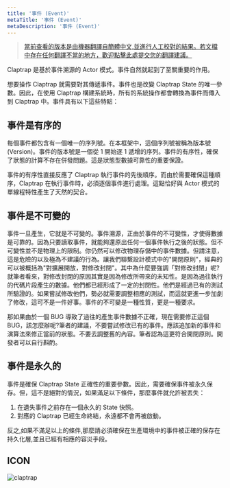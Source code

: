 ```yaml
---
title: '事件 (Event)'
metaTitle: '事件 (Event)'
metaDescription: '事件 (Event)'
---
```


> [當前查看的版本是由機器翻譯自簡體中文,並進行人工校對的結果。若文檔中存在任何翻譯不當的地方，歡迎點擊此處提交您的翻譯建議。](https://crwd.in/newbeclaptrap)

Claptrap 是基於事件溯源的 Actor 模式。事件自然就起到了至關重要的作用。

想要操作 Claptrap 就需要對其傳遞事件。事件也是改變 Claptrap State 的唯一參數。因此，在使用 Claptrap 構建系統時，所有的系統操作都會轉換為事件而傳入到 Claptrap 中。事件具有以下這些特點：

## 事件是有序的

每個事件都包含有一個唯一的序列號。在本框架中，這個序列號被稱為版本號(Version)。事件的版本號是一個從 1 開始逐 1 遞增的序列。事件的有序性，確保了狀態的計算不存在併發問題。這是狀態型數據可靠性的重要保證。

事件的有序性直接反應了 Claptrap 執行事件的先後順序。而由於需要確保這種順序，Claptrap 在執行事件時，必須逐個事件進行處理。這點恰好與 Actor 模式的單線程特性產生了天然的契合。

## 事件是不可變的

事件一旦產生，它就是不可變的。事件溯源，正由於事件的不可變性，才使得數據是可靠的。因為只要讀取事件，就能夠還原出任何一個事件執行之後的狀態。但不可變性並不是物理上的限制。你仍然可以修改物理存儲中的事件數據。但請注意，這是危險的以及極為不建議的行為。讓我們聯繫設計模式中的"開閉原則"，經典的可以被概括為"對擴展開放，對修改封閉"。其中為什麼要強調「對修改封閉」呢?就筆者看來，對修改封閉的原因其實是因為修改所帶來的未知性。是因為過往執行的代碼片段產生的數據。他們都已經形成了一定的封閉性。他們是經過已有的測試所驗證的。如果嘗試修改他們，勢必就需要調整相應的測試，而這就更進一步加劇了修改，這可不是一件好事。事件的不可變是一種性質，更是一種要求。

那如果由於一個 BUG 導致了過往的產生事件數據不正確，現在需要修正這個 BUG，該怎麼辦呢?筆者的建議，不要嘗試修改已有的事件。應該追加新的事件和演算法來修正當前的狀態。不要去調整舊的內容。筆者認為這更符合開閉原則。開發者可以自行斟酌。

## 事件是永久的

事件是確保 Claptrap State 正確性的重要參數。因此，需要確保事件被永久保存。但，這不是絕對的情況，如果滿足以下條件，那麼事件就允許被丟失：

1. 在遺失事件之前存在一個永久的 State 快照。
2. 對應的 Claptrap 已經生命終結，永遠都不會再被啟動。

反之,如果不滿足以上的條件,那麼請必須確保在生產環境中的事件被正確的保存在持久化層,並且已經有相應的容災手段。

## ICON

![claptrap](/images/claptrap_icons/event.svg)
